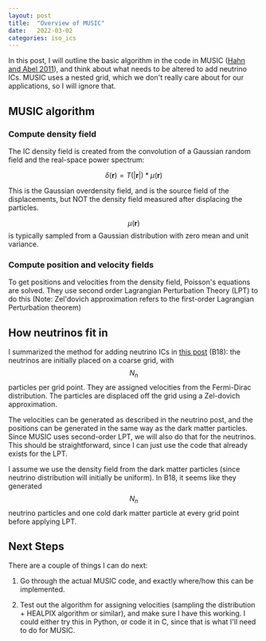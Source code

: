 ```yaml
---
layout: post
title:  "Overview of MUSIC"
date:   2022-03-02
categories: iso_ics
---
```


In this post, I will outline the basic algorithm in the code in MUSIC (<a href="https://ui.adsabs.harvard.edu/abs/2011MNRAS.415.2101H/abstract">Hahn and Abel 2011</a>), and think about what needs to be altered to add neutrino ICs. MUSIC uses a nested grid, which we don't really care about for our applications, so I will ignore that.

## MUSIC algorithm

### Compute density field

The IC density field is created from the convolution of a Gaussian random field and the real-space power spectrum:

$$\delta(\mathbf{r}) = T(|\mathbf{r}|) * \mu(\mathbf{r})$$

This is the Gaussian overdensity field, and is the source field of the displacements, but NOT the density field measured after displacing the particles.

$$\mu(\mathbf{r})$$ is typically sampled from a Gaussian distribution with zero mean and unit variance.


### Compute position and velocity fields

To get positions and velocities from the density field, Poisson's equations are solved. They use second order Lagrangian Perturbation Theory (LPT) to do this (Note: Zel'dovich approximation refers to the first-order Lagrangian Perturbation theorem)


## How neutrinos fit in

I summarized the method for adding neutrino ICs in <a href="https://ndrakos.github.io/blog/iso_ics/Neutrino_IC_Method_Overview/">this post</a> (B18): the neutrinos are initially placed on a coarse grid, with $$N_n$$ particles per grid point. They are assigned velocities from the Fermi-Dirac distribution. The particles are displaced off the grid using a Zel-dovich approximation.

The velocities can be generated as described in the neutrino post, and the positions can be generated in the same way as the dark matter particles. Since MUSIC uses second-order LPT, we will also do that for the neutrinos. This should be straightforward, since I can just use the code that already exists for the LPT.

I assume we use the density field from the dark matter particles (since neutrino distribution will initially be uniform). In B18, it seems like they generated $$N_n$$ neutrino particles and one cold dark matter particle at every grid point before applying LPT. 



## Next Steps

There are a couple of things I can do next:

1. Go through the actual MUSIC code, and exactly where/how this can be implemented.

2. Test out the algorithm for assigning velocities (sampling the distribution + HEALPIX algorithm or similar), and make sure I have this working. I could either try this in Python, or code it in C, since that is what I'll need to do for MUSIC.
